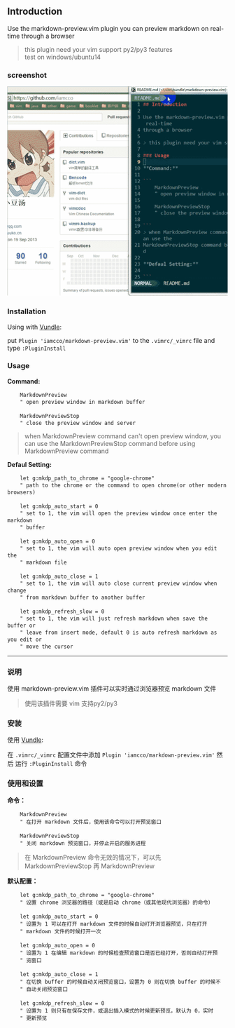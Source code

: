 ## Introduction

Use the markdown-preview.vim plugin you can preview markdown on real-time
through a browser

> this plugin need your vim support py2/py3 features  
> test on windows/ubuntu14


### screenshot

![screenshot](./screenshot.gif)


### Installation

Using with [Vundle][Vundle]:

put `Plugin 'iamcco/markdown-preview.vim'` to the `.vimrc/_vimrc` file and type
`:PluginInstall`

### Usage

**Command:**

```
    MarkdownPreview
    " open preview window in markdown buffer

    MarkdownPreviewStop
    " close the preview window and server

```
> when MarkdownPreview command can't open preview window, you can use the
MarkdownPreviewStop command before using MarkdownPreview command

**Defaul Setting:**

```
    let g:mkdp_path_to_chrome = "google-chrome"
    " path to the chrome or the command to open chrome(or other modern browsers)

    let g:mkdp_auto_start = 0
    " set to 1, the vim will open the preview window once enter the markdown
    " buffer

    let g:mkdp_auto_open = 0
    " set to 1, the vim will auto open preview window when you edit the
    " markdown file

    let g:mkdp_auto_close = 1
    " set to 1, the vim will auto close current preview window when change
    " from markdown buffer to another buffer

    let g:mkdp_refresh_slow = 0
    " set to 1, the vim will just refresh markdown when save the buffer or
    " leave from insert mode, default 0 is auto refresh markdown as you edit or
    " move the cursor
```

--------------------------------------------------------------------------------

### 说明

使用 markdown-preview.vim 插件可以实时通过浏览器预览 markdown 文件

> 使用该插件需要 vim 支持py2/py3

### 安装

使用 [Vundle][Vundle]:

在 `.vimrc/_vimrc` 配置文件中添加 `Plugin 'iamcco/markdown-preview.vim'` 然后
运行 `:PluginInstall` 命令

### 使用和设置

**命令：**

```
    MarkdownPreview
    " 在打开 markdown 文件后，使用该命令可以打开预览窗口

    MarkdownPreviewStop
    " 关闭 markdown 预览窗口，并停止开启的服务进程

```
> 在 MarkdownPreview 命令无效的情况下，可以先 MarkdownPreviewStop 再 MarkdownPreview

**默认配置：**

```
    let g:mkdp_path_to_chrome = "google-chrome"
    " 设置 chrome 浏览器的路径（或是启动 chrome（或其他现代浏览器）的命令）

    let g:mkdp_auto_start = 0
    " 设置为 1 可以在打开 markdown 文件的时候自动打开浏览器预览，只在打开
    " markdown 文件的时候打开一次

    let g:mkdp_auto_open = 0
    " 设置为 1 在编辑 markdown 的时候检查预览窗口是否已经打开，否则自动打开预
    " 览窗口

    let g:mkdp_auto_close = 1
    " 在切换 buffer 的时候自动关闭预览窗口，设置为 0 则在切换 buffer 的时候不
    " 自动关闭预览窗口

    let g:mkdp_refresh_slow = 0
    " 设置为 1 则只有在保存文件，或退出插入模式的时候更新预览，默认为 0，实时
    " 更新预览
```

[Vundle]: https://github.com/VundleVim/Vundle.vim
